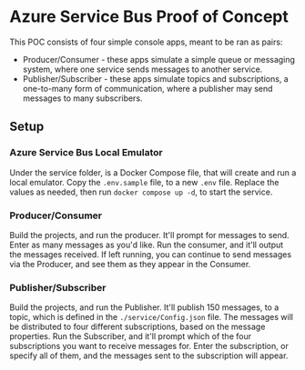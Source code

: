 # Azure Service Bus Proof of Concept

This POC consists of four simple console apps, meant to be ran as pairs:
- Producer/Consumer - these apps simulate a simple queue or messaging system, where one service sends messages to another service.
- Publisher/Subscriber - these apps simulate topics and subscriptions, a one-to-many form of communication, where a publisher may send messages to many subscribers.

## Setup

### Azure Service Bus Local Emulator

Under the service folder, is a Docker Compose file, that will create and run a local emulator. Copy the `.env.sample` file, to a new `.env` file. Replace the values as needed, then run `docker compose up -d`, to start the service.


### Producer/Consumer

Build the projects, and run the producer. It'll prompt for messages to send. Enter as many messages as you'd like. Run the consumer, and it'll output the messages received. If left running, you can continue to send messages via the Producer, and see them as they appear in the Consumer.

### Publisher/Subscriber

Build the projects, and run the Publisher. It'll publish 150 messages, to a topic, which is defined in the `./service/Config.json` file. The messages will be distributed to four different subscriptions, based on the message properties. Run the Subscriber, and it'll prompt which of the four subscriptions you want to receive messages for. Enter the subscription, or specify all of them, and the messages sent to the subscription will appear.
